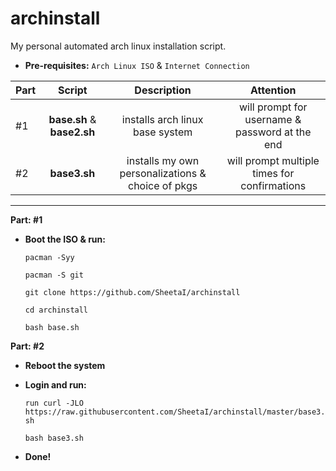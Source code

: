 # archinstall
My personal automated arch linux installation script.

 - **Pre-requisites:**
`Arch Linux ISO` & `Internet Connection`

| Part | Script | Description | Attention |
:-- | :--: | :--: | :--: |
#1 | **base.sh** & **base2.sh** | installs arch linux base system | will prompt for username & password at the end |
#2 | **base3.sh** | installs my own personalizations & choice of pkgs | will prompt multiple times for confirmations |
 ---
**Part: #1**
 - **Boot the ISO & run:**

    `pacman -Syy`

    `pacman -S git`

    `git clone https://github.com/SheetaI/archinstall`

    `cd archinstall`

    `bash base.sh`
    
**Part: #2**
 - **Reboot the system**
 - **Login and run:**
 
    `run curl -JLO https://raw.githubusercontent.com/SheetaI/archinstall/master/base3.sh`
    
    `bash base3.sh`
    
 - **Done!**
